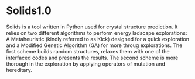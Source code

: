 # Solids1.0
Solids is a tool written in Python used for crystal structure prediction. It relies on two different algorithms to perform energy ladscape 
explorations: A Metaheuristic (kindly referred to as Kick) designed for a quick exploration and a Modified Genetic Algorithm (GA) for more 
throug explorations. The first scheme builds random structures, relaxes them with one of the interfaced codes and presents the results. The 
second scheme is more thorough in the exploration by applying operators of mutation and hereditary.


